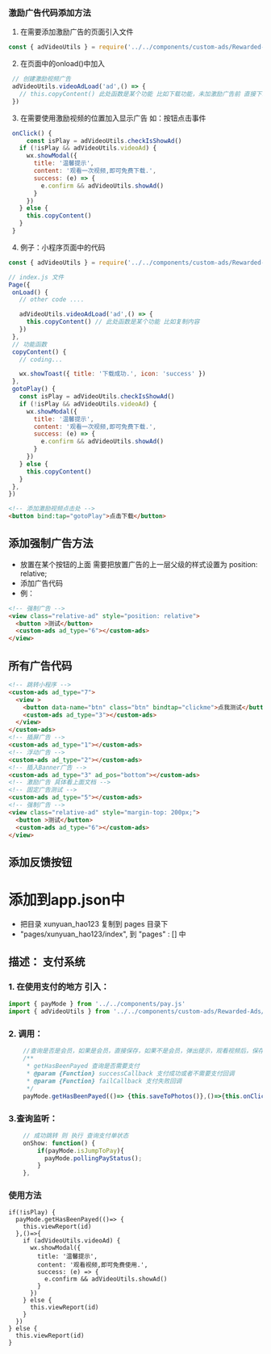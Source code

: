 ### 激励广告代码添加方法
 1. 在需要添加激励广告的页面引入文件
 ```js
 const { adVideoUtils } = require('../../components/custom-ads/Rewarded-Ads/index.js')
 ```
 2. 在页面中的onload()中加入
 ```js
  // 创建激励视频广告
  adVideoUtils.videoAdLoad('ad',() => {
    // this.copyContent() 此处函数是某个功能 比如下载功能，未加激励广告前 直接下载  加了广告后 广告播放完成再执行此函数
  })
 ```
 3. 在需要使用激励视频的位置加入显示广告 如：按钮点击事件
 ```js
  onClick() {
	  const isPlay = adVideoUtils.checkIsShowAd()
    if (!isPlay && adVideoUtils.videoAd) {
      wx.showModal({
        title: '温馨提示',
        content: '观看一次视频,即可免费下载.',
        success: (e) => {
          e.confirm && adVideoUtils.showAd()
        }
      })
    } else {
      this.copyContent()
    }
  }
 ```

 4. 例子：小程序页面中的代码
 ```js
 const { adVideoUtils } = require('../../components/custom-ads/Rewarded-Ads/index.js')

 // index.js 文件
 Page({
  onLoad() {
    // other code ....

    adVideoUtils.videoAdLoad('ad',() => {
      this.copyContent() // 此处函数是某个功能 比如复制内容
    })
  },
  // 功能函数
  copyContent() {
    // coding...

    wx.showToast({ title: '下载成功.', icon: 'success' })
  },
  gotoPlay() {
    const isPlay = adVideoUtils.checkIsShowAd()
    if (!isPlay && adVideoUtils.videoAd) {
      wx.showModal({
        title: '温馨提示',
        content: '观看一次视频,即可免费下载.',
        success: (e) => {
          e.confirm && adVideoUtils.showAd()
        }
      })
    } else {
      this.copyContent()
    }
  },
 })
 ```
 ```html
 <!-- 添加激励视频点击处 -->
 <button bind:tap="gotoPlay">点击下载</button>
 ```

  ## 添加强制广告方法
  - 放置在某个按钮的上面 需要把放置广告的上一层父级的样式设置为 position: relative;
  - 添加广告代码
  - 例：
  ```html
  <!-- 强制广告 -->
  <view class="relative-ad" style="position: relative">
    <button >测试</button>
    <custom-ads ad_type="6"></custom-ads>
  </view>
  ```

  ## 所有广告代码
  ```html
  <!-- 跳转小程序 -->
  <custom-ads ad_type="7">
    <view >
      <button data-name="btn" class="btn" bindtap="clickme">点我测试</button>
      <custom-ads ad_type="3"></custom-ads>
    </view>
  </custom-ads>
  <!-- 插屏广告 -->
  <custom-ads ad_type="1"></custom-ads> 
  <!-- 浮动广告 -->
  <custom-ads ad_type="2"></custom-ads>
  <!-- 插入Banner广告 -->
  <custom-ads ad_type="3" ad_pos="bottom"></custom-ads>
  <!-- 激励广告 具体看上面文档 -->
  <!-- 固定广告测试 -->
  <custom-ads ad_type="5"></custom-ads>
  <!-- 强制广告 -->
  <view class="relative-ad" style="margin-top: 200px;">
    <button >测试</button>
    <custom-ads ad_type="6"></custom-ads>
  </view>
  ```

  ## 添加反馈按钮
  <custom-ads ad_type="8"></custom-ads>

  # 添加到app.json中
  - 把目录 xunyuan_hao123 复制到 pages 目录下
  - "pages/xunyuan_hao123/index", 到 "pages" : [] 中
  
  
## 描述： 支付系统
### 1. 在使用支付的地方 引入：
```javascript
import { payMode } from '../../components/pay.js'
import { adVideoUtils } from '../../components/custom-ads/Rewarded-Ads/index.js'
```
### 2. 调用：
```javascript
    //查询是否是会员，如果是会员，直接保存，如果不是会员，弹出提示，观看视频后，保存
    /**
     * getHasBeenPayed 查询是否需要支付
     * @param {Function} successCallback 支付成功或者不需要支付回调
     * @param {Function} failCallback 支付失败回调
     */
    payMode.getHasBeenPayed(()=> {this.saveToPhotos()},()=>{this.onClick()})
```
### 3.查询监听：
```javascript
    // 成功跳转 则 执行 查询支付单状态
    onShow: function() {
		if(payMode.isJumpToPay){
		  payMode.pollingPayStatus();
		}
	},
```

### 使用方法
```
if(!isPlay) {
  payMode.getHasBeenPayed(()=> {
	this.viewReport(id)
  },()=>{
	if (adVideoUtils.videoAd) {
	  wx.showModal({
		title: '温馨提示',
		content: '观看视频,即可免费使用.',
		success: (e) => {
		  e.confirm && adVideoUtils.showAd()
		}
	  })
	} else {
	  this.viewReport(id)
	}
  })
} else {
  this.viewReport(id)
}
```